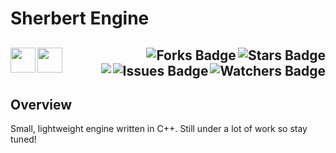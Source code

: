 # Sherbert Engine

<!-- Header Start -->
  <a href = "https://learn.microsoft.com/en-us/cpp/cpp-language"> <img align="left" height="40" img width="40" src="https://cdn.simpleicons.org/c++"> </a>
    <a href = "https://www.lua.org/docs.html"> <img align="left" height="40" img width="40" src="https://cdn.simpleicons.org/lua"> </a>
<img align="right" alt="Stars Badge" src="https://img.shields.io/github/stars/jdsherbert/Sherbert-Engine?label=%E2%AD%90"/>
<img align="right" alt="Forks Badge" src="https://img.shields.io/github/forks/jdsherbert/Sherbert-Engine?label=%F0%9F%8D%B4"/>
<img align="right" alt="Watchers Badge" src="https://img.shields.io/github/watchers/jdsherbert/Sherbert-Engine?label=%F0%9F%91%81%EF%B8%8F"/>
<img align="right" alt="Issues Badge" src="https://img.shields.io/github/issues/jdsherbert/Sherbert-Engine?label=%E2%9A%A0%EF%B8%8F"/>
<img align="right" src="https://hits.seeyoufarm.com/api/count/incr/badge.svg?url=https%3A%2F%2Fgithub.com%2FJDSherbert%2FSherbert-Engine%2Fhit-counter%2FREADME&count_bg=%2379C83D&title_bg=%23555555&labelColor=0E1128&title=🔍&style=for-the-badge">
  <br></br>
  -----------------------------------------------------------------------
  
## Overview
Small, lightweight engine written in C++.
Still under a lot of work so stay tuned!
